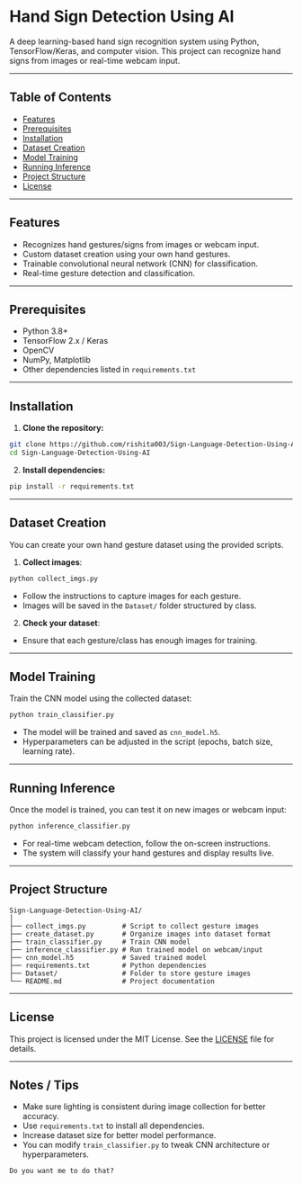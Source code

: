# Hand Sign Detection Using AI

A deep learning-based hand sign recognition system using Python, TensorFlow/Keras, and computer vision. This project can recognize hand signs from images or real-time webcam input.

---

## Table of Contents

- [Features](#features)
- [Prerequisites](#prerequisites)
- [Installation](#installation)
- [Dataset Creation](#dataset-creation)
- [Model Training](#model-training)
- [Running Inference](#running-inference)
- [Project Structure](#project-structure)
- [License](#license)

---

## Features

- Recognizes hand gestures/signs from images or webcam input.
- Custom dataset creation using your own hand gestures.
- Trainable convolutional neural network (CNN) for classification.
- Real-time gesture detection and classification.

---

## Prerequisites

- Python 3.8+  
- TensorFlow 2.x / Keras  
- OpenCV  
- NumPy, Matplotlib  
- Other dependencies listed in `requirements.txt`

---

## Installation

1. **Clone the repository:**

```bash
git clone https://github.com/rishita003/Sign-Language-Detection-Using-AI.git
cd Sign-Language-Detection-Using-AI
````

2. **Install dependencies:**

```bash
pip install -r requirements.txt
```

---

## Dataset Creation

You can create your own hand gesture dataset using the provided scripts.

1. **Collect images**:

```bash
python collect_imgs.py
```

* Follow the instructions to capture images for each gesture.
* Images will be saved in the `Dataset/` folder structured by class.

2. **Check your dataset**:

* Ensure that each gesture/class has enough images for training.

---

## Model Training

Train the CNN model using the collected dataset:

```bash
python train_classifier.py
```

* The model will be trained and saved as `cnn_model.h5`.
* Hyperparameters can be adjusted in the script (epochs, batch size, learning rate).

---

## Running Inference

Once the model is trained, you can test it on new images or webcam input:

```bash
python inference_classifier.py
```

* For real-time webcam detection, follow the on-screen instructions.
* The system will classify your hand gestures and display results live.

---

## Project Structure

```
Sign-Language-Detection-Using-AI/
│
├── collect_imgs.py         # Script to collect gesture images
├── create_dataset.py       # Organize images into dataset format
├── train_classifier.py     # Train CNN model
├── inference_classifier.py # Run trained model on webcam/input
├── cnn_model.h5            # Saved trained model
├── requirements.txt        # Python dependencies
├── Dataset/                # Folder to store gesture images
└── README.md               # Project documentation
```

---

## License

This project is licensed under the MIT License. See the [LICENSE](LICENSE) file for details.

---

## Notes / Tips

* Make sure lighting is consistent during image collection for better accuracy.
* Use `requirements.txt` to install all dependencies.
* Increase dataset size for better model performance.
* You can modify `train_classifier.py` to tweak CNN architecture or hyperparameters.

```
Do you want me to do that?
```
